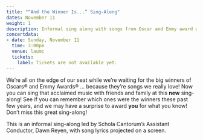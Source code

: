 ```yaml
---
title: "“And the Winner Is...” Sing-Along" 
dates: November 11
weight: 1
description: Informal sing along with songs from Oscar and Emmy award winners.
concertdata:
- date: Sunday, November 11
  time: 3:00pm
  venue: laumc
  tickets:
    label: Tickets are not available yet.
---
```


We’re all on the edge of our seat while we’re waiting for the big winners of
Oscars® and Emmy Awards® ... because they’re songs we really love! Now you can
sing that acclaimed music with friends and family at this **new** sing-along!
See if you can remember which ones were the winners these past few years, and we
may have a surprise to award **you** for what you know! Don’t miss this great
sing-along!

This is an informal sing-along led by Schola Cantorum’s Assistant Conductor,
Dawn Reyen, with song lyrics projected on a screen.
